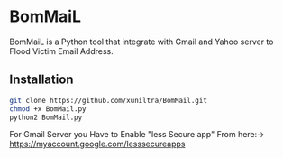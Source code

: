 # BomMaiL
BomMaiL is a Python tool that integrate with Gmail and Yahoo server to Flood Victim Email Address.

## Installation
```bash
git clone https://github.com/xuniltra/BomMail.git
chmod +x BomMail.py
python2 BomMail.py
```
For Gmail Server you Have to Enable "less Secure app" From here:->
https://myaccount.google.com/lesssecureapps
